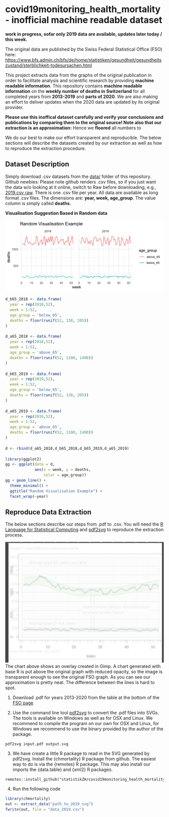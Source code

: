 # covid19monitoring_health_mortality - inofficial machine readable dataset

**work in progress, sofar only 2019 data are available, updates later today / this week.**

The original data are published by the Swiss Federal Statistical Office (FSO) here: 
https://www.bfs.admin.ch/bfs/de/home/statistiken/gesundheit/gesundheitszustand/sterblichkeit-todesursachen.html

This project extracts data from the graphs of the original publication in order to facilitate analysis and scientific research by providing **machine readable information**. This repository contains **machine readable information** on the **weekly number of deaths in Switzerland** for all completed years from **2013-2019** and **parts of 2020**. We are also making an effort to deliver updates when the 2020 data are updated by its original provider. 

**Please use this inoffical dataset carefully and verify your conclusions and publications by comparing them to the original source! Note also that our extraction is an approximation:** Hence we **floored** all numbers to 

We do our best to make our effort transparent and reproducible. The below sections will describe the datasets created by our extraction as well as how to reproduce the extraction procedure.

## Dataset Description

Simply download .csv datasets from the [data/](https://github.com/statistikZH/covid19monitoring_health_mortality/tree/master/data) folder of this repository. Github newbies: Please note github renders .csv files, so if you just want the data w/o looking at it online, switch to Raw before downloading, e.g., [2019.csv raw](https://raw.githubusercontent.com/statistikZH/covid19monitoring_health_mortality/master/data/2019.csv).  There is one .csv file per year. 
All data are available as long format .csv files. The dimensions are: **year, week, age_group**. The value column is 
simply called **deaths**. 

**Visualisation Suggestion Based in Random data**

![visualisation example](example.png)


```r
d_b65_2018 <- data.frame(
  year = rep(2018,52),
  week = 1:52,
  age_group = 'below_65',
  deaths = floor(runif(52, 130, 205))
)

d_a65_2018 <- data.frame(
  year = rep(2018,52),
  week = 1:52,
  age_group = 'above_65',
  deaths = floor(runif(52, 1100, 1400))
)

d_b65_2019 <- data.frame(
  year = rep(2019,52),
  week = 1:52,
  age_group = 'below_65',
  deaths = floor(runif(52, 130, 205))
)

d_a65_2019 <- data.frame(
  year = rep(2019,52),
  week = 1:52,
  age_group = 'above_65',
  deaths = floor(runif(52, 1100, 1400))
)

d <- rbind(d_a65_2018,d_b65_2018,d_b65_2019,d_a65_2019)

library(ggplot2)
gg <- ggplot(data = d,
             aes(x = week, y = deaths,
                 color = age_group))
gg + geom_line() +
  theme_minimal() + 
  ggtitle("Random Visualisation Example") +
  facet_wrap(~year)

```



## Reproduce Data Extraction

The below sections describe our steps from .pdf to .csv. You will need the [R Language for Statistical Computing](https://www.r-project.org/) and [pdf2svg](https://github.com/dawbarton/pdf2svg) to reproduce the extraction process. 

![overlap](overlap.png)
The chart above shows an overlay created in Gimp. A chart generated with base R is put above the original graph with reduced opacity, so the image is transparent enough to see the original FSO graph. As you can see our approximation
is pretty neat. The difference between the lines is hard to spot. 


1. Download .pdf for years 2013-2020 from the table at the bottom of the [FSO page](https://www.bfs.admin.ch/bfs/de/home/statistiken/gesundheit/gesundheitszustand/sterblichkeit-todesursachen.html)

2. Use the command line tool [pdf2svg](https://github.com/dawbarton/pdf2svg) to convert the .pdf files into SVGs. The tools is available on Windows as well as for OSX and Linux. We recommend to compile the program on our own for OSX and Linux, for Windows we recommend to use the binary provided by the author of the package. 

```
pdf2svg input.pdf output.svg
```

3. We have create a little R package to read in the SVG generated by pdf2svg. Install the {chmortality} R package from github. The easiest way to do is via the {remotes} R package. This may also install our imports the {data.table} and {xml2} R packages. 

```
remotes::install_github("statistikZH/covid19monitoring_health_mortality")
```

4. Run the following code 

```r
library(chmortality)
out <- extract_data("path_to_2019_svg")
fwrite(out, file = "data_2019.csv")


```












